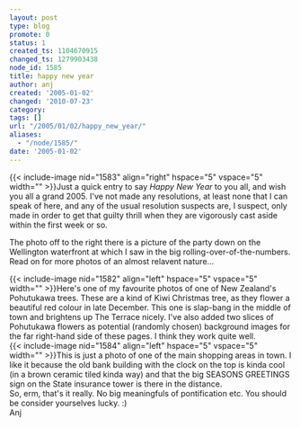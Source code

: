```yaml
---
layout: post
type: blog
promote: 0
status: 1
created_ts: 1104670915
changed_ts: 1279903438
node_id: 1585
title: happy new year
author: anj
created: '2005-01-02'
changed: '2010-07-23'
category:
tags: []
url: "/2005/01/02/happy_new_year/"
aliases:
  - "/node/1585/"
date: '2005-01-02'
---
```

{{< include-image nid="1583" align="right" hspace="5" vspace="5" width="" >}}Just a quick entry to say _Happy New Year_ to you all, and wish you all a grand 2005. I've not made any resolutions, at least none that I can speak of here, and any of the usual resolution suspects are, I suspect, only made in order to get that guilty thrill when they are vigorously cast aside within the first week or so.  

The photo off to the right there is a picture of the party down on the Wellington waterfront at which I saw in the big rolling-over-of-the-numbers.  Read on for more photos of an almost relavent nature...
<!--break-->

<div style="clear:both;">
{{< include-image nid="1582" align="left" hspace="5" vspace="5" width="" >}}Here's one of my favourite photos of one of New Zealand's Pohutukawa trees.  These are a kind of Kiwi Christmas tree, as they flower a beautiful red colour in late December.  This one is slap-bang in the middle of town and brightens up The Terrace nicely.  I've also added two slices of Pohutukawa flowers as potential (randomly chosen) background images for the far right-hand side of these pages.  I think they work quite well.
</div>

<div style="clear:both;">
{{< include-image nid="1584" align="left" hspace="5" vspace="5" width="" >}}This is just a photo of one of the main shopping areas in town.  I like it because the old bank building with the clock on the top is kinda cool (in a brown ceramic tiled kinda way) and that the big SEASONS GREETINGS sign on the State insurance tower is there in the distance.
</div>

<div style="clear:both;">
So, erm, that's it really.  No big meaningfuls of pontification etc.  You should be consider yourselves lucky. :)
</div>
Anj
